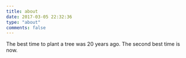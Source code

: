 ```yaml
---
title: about
date: 2017-03-05 22:32:36
type: "about"
comments: false
---
```

The best time to plant a tree was 20 years ago. The second best time is now.
